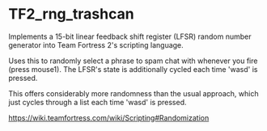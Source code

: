 # TF2_rng_trashcan
Implements a 15-bit linear feedback shift register (LFSR) random number generator into Team Fortress 2's scripting language.

Uses this to randomly select a phrase to spam chat with whenever you fire (press mouse1). The LFSR's state is additionally cycled each time 'wasd' is pressed.

This offers considerably more randomness than the usual approach, which just cycles through a list each time 'wasd' is pressed.

https://wiki.teamfortress.com/wiki/Scripting#Randomization
